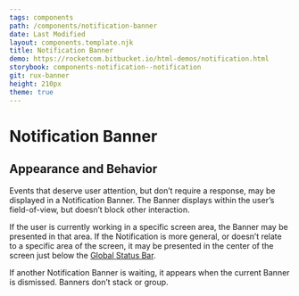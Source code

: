 ```yaml
---
tags: components
path: /components/notification-banner
date: Last Modified
layout: components.template.njk
title: Notification Banner
demo: https://rocketcom.bitbucket.io/html-demos/notification.html
storybook: components-notification--notification
git: rux-banner
height: 210px
theme: true
---
```


# Notification Banner

## Appearance and Behavior

Events that deserve user attention, but don’t require a response, may be displayed in a Notification Banner. The Banner displays within the user’s field-of-view, but doesn’t block other interaction.

If the user is currently working in a specific screen area, the Banner may be presented in that area. If the Notification is more general, or doesn’t relate to a specific area of the screen, it may be presented in the center of the screen just below the [Global Status Bar](/components/global-status-bar).

If another Notification Banner is waiting, it appears when the current Banner is dismissed. Banners don’t stack or group.

